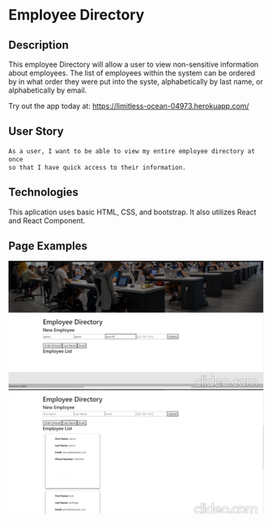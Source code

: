 # Employee Directory

## Description

This employee Directory will allow a user to view non-sensitive information about employees. The list of employees within the system can be ordered by in what order they were put into the syste, alphabetically by last name, or alphabetically by email.

Try out the app today at: https://limitless-ocean-04973.herokuapp.com/ 

## User Story
```
As a user, I want to be able to view my entire employee directory at once 
so that I have quick access to their information.
```

## Technologies
This aplication uses basic HTML, CSS, and bootstrap. It also utilizes React and React Component.

## Page Examples
![Example1](Example1.PNG)
![Example2](Example2.PNG)